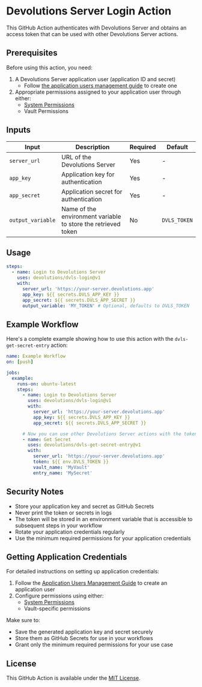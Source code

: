 # Devolutions Server Login Action

This GitHub Action authenticates with Devolutions Server and obtains an access token that can be used with other Devolutions Server actions.

## Prerequisites

Before using this action, you need:

1. A Devolutions Server application user (application ID and secret)
   - Follow [the application users management guide](https://docs.devolutions.net/hub/web-interface/administration/management/application-users/manage-application-users/) to create one
2. Appropriate permissions assigned to your application user through either:
   - [System Permissions](https://docs.devolutions.net/hub/web-interface/administration/configuration-security/system-permissions/)
   - Vault Permissions

## Inputs

| Input | Description | Required | Default |
|-------|-------------|----------|---------|
| `server_url` | URL of the Devolutions Server | Yes | - |
| `app_key` | Application key for authentication | Yes | - |
| `app_secret` | Application secret for authentication | Yes | - |
| `output_variable` | Name of the environment variable to store the retrieved token | No | `DVLS_TOKEN` |

## Usage

```yaml
steps:
  - name: Login to Devolutions Server
    uses: devolutions/dvls-login@v1
    with:
      server_url: 'https://your-server.devolutions.app'
      app_key: ${{ secrets.DVLS_APP_KEY }}
      app_secret: ${{ secrets.DVLS_APP_SECRET }}
      output_variable: 'MY_TOKEN' # Optional, defaults to DVLS_TOKEN
```

## Example Workflow

Here's a complete example showing how to use this action with the `dvls-get-secret-entry` action:

```yaml
name: Example Workflow
on: [push]

jobs:
  example:
    runs-on: ubuntu-latest
    steps:
      - name: Login to Devolutions Server
        uses: devolutions/dvls-login@v1
        with:
          server_url: 'https://your-server.devolutions.app'
          app_key: ${{ secrets.DVLS_APP_KEY }}
          app_secret: ${{ secrets.DVLS_APP_SECRET }}

      # Now you can use other Devolutions Server actions with the token
      - name: Get Secret
        uses: devolutions/dvls-get-secret-entry@v1
        with:
          server_url: 'https://your-server.devolutions.app'
          token: ${{ env.DVLS_TOKEN }}
          vault_name: 'MyVault'
          entry_name: 'MySecret'
```

## Security Notes

- Store your application key and secret as GitHub Secrets
- Never print the token or secrets in logs
- The token will be stored in an environment variable that is accessible to subsequent steps in your workflow
- Rotate your application credentials regularly
- Use the minimum required permissions for your application credentials

## Getting Application Credentials

For detailed instructions on setting up application credentials:

1. Follow the [Application Users Management Guide](https://docs.devolutions.net/hub/web-interface/administration/management/application-users/manage-application-users/) to create an application user
2. Configure permissions using either:
   - [System Permissions](https://docs.devolutions.net/hub/web-interface/administration/configuration-security/system-permissions/)
   - Vault-specific permissions

Make sure to:
- Save the generated application key and secret securely
- Store them as GitHub Secrets for use in your workflows
- Grant only the minimum required permissions for your use case

## License

This GitHub Action is available under the [MIT License](LICENSE). 